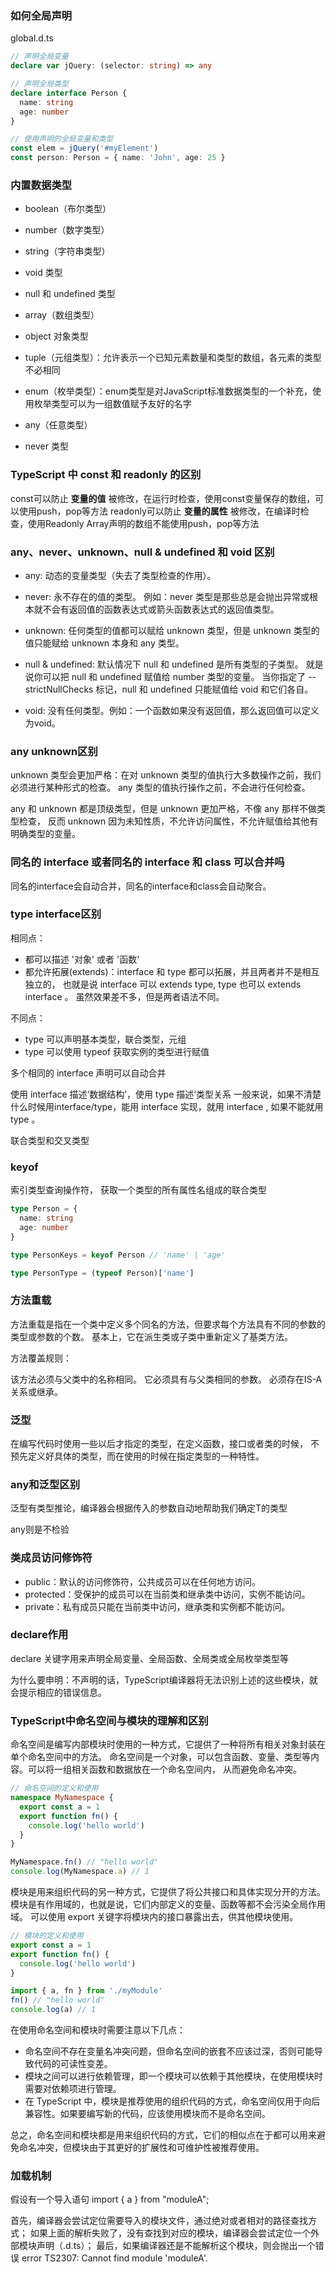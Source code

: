 ### 如何全局声明

global.d.ts

```typescript
// 声明全局变量
declare var jQuery: (selector: string) => any

// 声明全局类型
declare interface Person {
  name: string
  age: number
}

// 使用声明的全局变量和类型
const elem = jQuery('#myElement')
const person: Person = { name: 'John', age: 25 }
```

### 内置数据类型

- boolean（布尔类型）
- number（数字类型）
- string（字符串类型）
- void 类型
- null 和 undefined 类型

- array（数组类型）
- object 对象类型
- tuple（元组类型）：允许表示一个已知元素数量和类型的数组，各元素的类型不必相同
- enum（枚举类型）：enum类型是对JavaScript标准数据类型的一个补充，使用枚举类型可以为一组数值赋予友好的名字
- any（任意类型）
- never 类型

### TypeScript 中 const 和 readonly 的区别

const可以防止 **变量的值** 被修改，在运行时检查，使用const变量保存的数组，可以使用push，pop等方法
readonly可以防止 **变量的属性** 被修改，在编译时检查，使用Readonly Array声明的数组不能使用push，pop等方法

### any、never、unknown、null & undefined 和 void 区别

- any: 动态的变量类型（失去了类型检查的作用）。
- never: 永不存在的值的类型。
  例如：never 类型是那些总是会抛出异常或根本就不会有返回值的函数表达式或箭头函数表达式的返回值类型。
- unknown: 任何类型的值都可以赋给 unknown 类型，但是 unknown 类型的值只能赋给 unknown 本身和 any 类型。

- null & undefined: 默认情况下 null 和 undefined 是所有类型的子类型。
  就是说你可以把 null 和 undefined 赋值给 number 类型的变量。
  当你指定了 --strictNullChecks 标记，null 和 undefined 只能赋值给 void 和它们各自。
- void: 没有任何类型。例如：一个函数如果没有返回值，那么返回值可以定义为void。

### any unknown区别

unknown 类型会更加严格：在对 unknown 类型的值执行大多数操作之前，我们必须进行某种形式的检查。
any 类型的值执行操作之前，不会进行任何检查。

any 和 unknown 都是顶级类型，但是 unknown 更加严格，不像 any 那样不做类型检查，
反而 unknown 因为未知性质，不允许访问属性，不允许赋值给其他有明确类型的变量。

### 同名的 interface 或者同名的 interface 和 class 可以合并吗

同名的interface会自动合并，同名的interface和class会自动聚合。

### type interface区别

相同点：

- 都可以描述 '对象' 或者 '函数'
- 都允许拓展(extends)：interface 和 type 都可以拓展，并且两者并不是相互独立的，
  也就是说 interface 可以 extends type, type 也可以 extends interface 。 虽然效果差不多，但是两者语法不同。

不同点：

- type 可以声明基本类型，联合类型，元组
- type 可以使用 typeof 获取实例的类型进行赋值

多个相同的 interface 声明可以自动合并

使用 interface 描述‘数据结构’，使用 type 描述‘类型关系
一般来说，如果不清楚什么时候用interface/type，能用 interface 实现，就用 interface , 如果不能就用 type 。

联合类型和交叉类型

### keyof

索引类型查询操作符， 获取一个类型的所有属性名组成的联合类型

```typescript
type Person = {
  name: string
  age: number
}

type PersonKeys = keyof Person // 'name' | 'age'

type PersonType = (typeof Person)['name']
```

### 方法重载

方法重载是指在一个类中定义多个同名的方法，但要求每个方法具有不同的参数的类型或参数的个数。
基本上，它在派生类或子类中重新定义了基类方法。

方法覆盖规则：

该方法必须与父类中的名称相同。
它必须具有与父类相同的参数。
必须存在IS-A关系或继承。

### 泛型

在编写代码时使用一些以后才指定的类型，在定义函数，接口或者类的时候，
不预先定义好具体的类型，而在使用的时候在指定类型的一种特性。

### any和泛型区别

泛型有类型推论，编译器会根据传入的参数自动地帮助我们确定T的类型

any则是不检验

### 类成员访问修饰符

- public：默认的访问修饰符，公共成员可以在任何地方访问。
- protected：受保护的成员可以在当前类和继承类中访问，实例不能访问。
- private：私有成员只能在当前类中访问，继承类和实例都不能访问。

### declare作用

declare 关键字用来声明全局变量、全局函数、全局类或全局枚举类型等

为什么要申明：不声明的话，TypeScript编译器将无法识别上述的这些模块，就会提示相应的错误信息。

### TypeScript中命名空间与模块的理解和区别

命名空间是编写内部模块时使用的一种方式，它提供了一种将所有相关对象封装在单个命名空间中的方法。
命名空间是一个对象，可以包含函数、变量、类型等内容。可以将一组相关函数和数据放在一个命名空间内，
从而避免命名冲突。

```typescript
// 命名空间的定义和使用
namespace MyNamespace {
  export const a = 1
  export function fn() {
    console.log('hello world')
  }
}

MyNamespace.fn() // "hello world"
console.log(MyNamespace.a) // 1
```

模块是用来组织代码的另一种方式，它提供了将公共接口和具体实现分开的方法。
模块是有作用域的，也就是说，它们内部定义的变量、函数等都不会污染全局作用域。
可以使用 export 关键字将模块内的接口暴露出去，供其他模块使用。

```typescript
// 模块的定义和使用
export const a = 1
export function fn() {
  console.log('hello world')
}

import { a, fn } from './myModule'
fn() // "hello world"
console.log(a) // 1
```

在使用命名空间和模块时需要注意以下几点：

- 命名空间不存在变量名冲突问题，但命名空间的嵌套不应该过深，否则可能导致代码的可读性变差。
- 模块之间可以进行依赖管理，即一个模块可以依赖于其他模块，在使用模块时需要对依赖项进行管理。
- 在 TypeScript 中，模块是推荐使用的组织代码的方式，命名空间仅用于向后兼容性。如果要编写新的代码，应该使用模块而不是命名空间。

总之，命名空间和模块都是用来组织代码的方式，它们的相似点在于都可以用来避免命名冲突，但模块由于其更好的扩展性和可维护性被推荐使用。

### 加载机制

假设有一个导入语句 import { a } from "moduleA";

首先，编译器会尝试定位需要导入的模块文件，通过绝对或者相对的路径查找方式；
如果上面的解析失败了，没有查找到对应的模块，编译器会尝试定位一个外部模块声明（.d.ts）；
最后，如果编译器还是不能解析这个模块，则会抛出一个错误 error TS2307: Cannot find module 'moduleA'.
